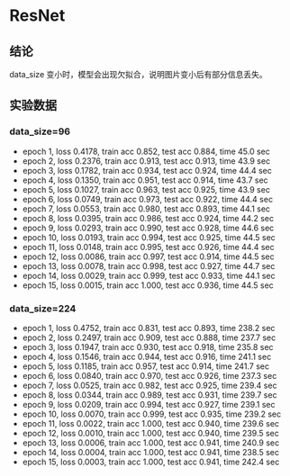 # ResNet

## 结论

data_size 变小时，模型会出现欠拟合，说明图片变小后有部分信息丢失。

## 实验数据

### data_size=96

-   epoch 1, loss 0.4178, train acc 0.852, test acc 0.884, time 45.0 sec
-   epoch 2, loss 0.2376, train acc 0.913, test acc 0.913, time 43.9 sec
-   epoch 3, loss 0.1782, train acc 0.934, test acc 0.924, time 44.4 sec
-   epoch 4, loss 0.1350, train acc 0.951, test acc 0.914, time 43.7 sec
-   epoch 5, loss 0.1027, train acc 0.963, test acc 0.925, time 43.9 sec
-   epoch 6, loss 0.0749, train acc 0.973, test acc 0.922, time 44.4 sec
-   epoch 7, loss 0.0553, train acc 0.980, test acc 0.893, time 44.1 sec
-   epoch 8, loss 0.0395, train acc 0.986, test acc 0.924, time 44.2 sec
-   epoch 9, loss 0.0293, train acc 0.990, test acc 0.928, time 44.6 sec
-   epoch 10, loss 0.0193, train acc 0.994, test acc 0.925, time 44.5 sec
-   epoch 11, loss 0.0148, train acc 0.995, test acc 0.926, time 44.4 sec
-   epoch 12, loss 0.0086, train acc 0.997, test acc 0.914, time 44.5 sec
-   epoch 13, loss 0.0078, train acc 0.998, test acc 0.927, time 44.7 sec
-   epoch 14, loss 0.0029, train acc 0.999, test acc 0.933, time 44.1 sec
-   epoch 15, loss 0.0015, train acc 1.000, test acc 0.936, time 44.5 sec

### data_size=224

-   epoch 1, loss 0.4752, train acc 0.831, test acc 0.893, time 238.2 sec
-   epoch 2, loss 0.2497, train acc 0.909, test acc 0.888, time 237.7 sec
-   epoch 3, loss 0.1947, train acc 0.930, test acc 0.918, time 235.8 sec
-   epoch 4, loss 0.1546, train acc 0.944, test acc 0.916, time 241.1 sec
-   epoch 5, loss 0.1185, train acc 0.957, test acc 0.914, time 241.7 sec
-   epoch 6, loss 0.0840, train acc 0.970, test acc 0.926, time 237.3 sec
-   epoch 7, loss 0.0525, train acc 0.982, test acc 0.925, time 239.4 sec
-   epoch 8, loss 0.0344, train acc 0.989, test acc 0.931, time 239.7 sec
-   epoch 9, loss 0.0209, train acc 0.994, test acc 0.927, time 239.1 sec
-   epoch 10, loss 0.0070, train acc 0.999, test acc 0.935, time 239.2 sec
-   epoch 11, loss 0.0022, train acc 1.000, test acc 0.940, time 239.6 sec
-   epoch 12, loss 0.0010, train acc 1.000, test acc 0.940, time 239.5 sec
-   epoch 13, loss 0.0006, train acc 1.000, test acc 0.941, time 240.9 sec
-   epoch 14, loss 0.0004, train acc 1.000, test acc 0.941, time 238.5 sec
-   epoch 15, loss 0.0003, train acc 1.000, test acc 0.941, time 242.4 sec
